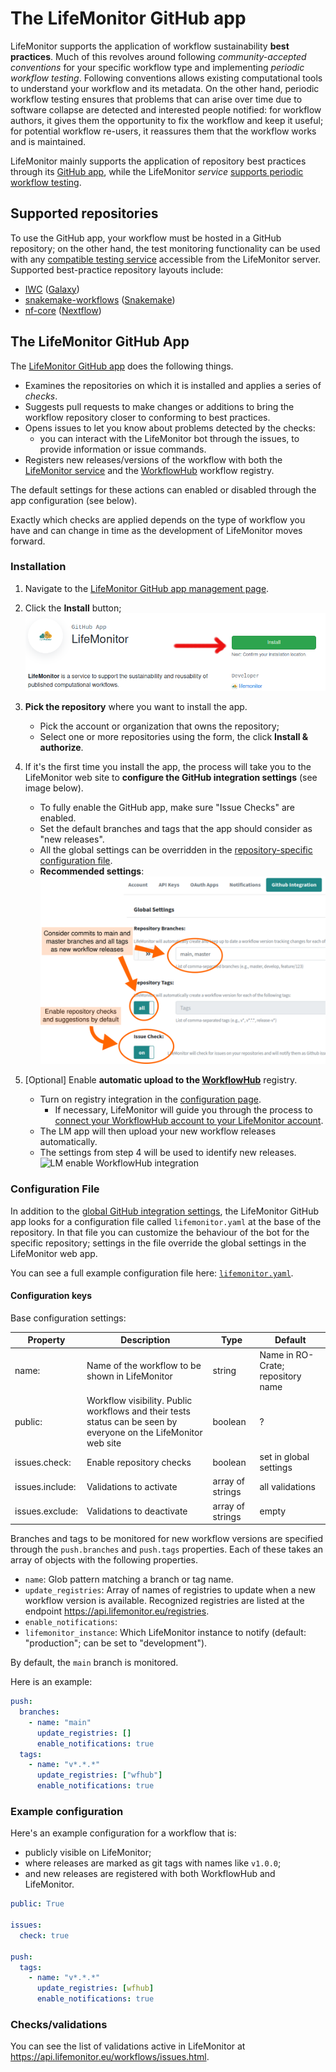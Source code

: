 # The LifeMonitor GitHub app

LifeMonitor supports the application of workflow sustainability
**best practices**.  Much of this revolves around following *community-accepted
conventions* for your specific workflow type and implementing *periodic workflow
testing*. Following conventions allows existing computational tools to understand
your workflow and its metadata. On the other hand, periodic workflow testing
ensures that problems that can arise over time due to software collapse are
detected and interested people notified: for workflow authors, it gives them the
opportunity to fix the workflow and keep it useful; for potential workflow
re-users, it reassures them that the workflow works and is maintained.

LifeMonitor mainly supports the application of repository best practices through
its [GitHub app](#the-lifemonitor-github-app), while the LifeMonitor *service*
[supports periodic workflow testing](./lm_test_monitoring).

## Supported repositories

To use the GitHub app, your workflow must be hosted in a GitHub
repository; on the other hand, the test monitoring functionality can be used
with any [compatible testing
service](./lm_test_monitoring#compatible-testing-services) accessible from
the LifeMonitor server. Supported best-practice repository layouts include:

* [IWC](https://github.com/galaxyproject/iwc) ([Galaxy](https://galaxyproject.org/))
* [snakemake-workflows](https://github.com/snakemake-workflows/docs) ([Snakemake](https://snakemake.readthedocs.io/en/stable/))
* [nf-core](https://nf-co.re/) ([Nextflow](https://www.nextflow.io/))

## The LifeMonitor GitHub App

The [LifeMonitor GitHub app](https://github.com/apps/lifemonitor) does the
following things.

* Examines the repositories on which it is installed and applies a series of
  *checks*.
* Suggests pull requests to make changes or additions to bring the workflow
  repository closer to conforming to best practices.
* Opens issues to let you know about problems detected by the checks:
  * you can interact with the LifeMonitor bot through the issues, to provide
    information or issue commands.
* Registers new releases/versions of the workflow with both the [LifeMonitor
  service](https://app.lifemonitor.eu/) and the
  [WorkflowHub](https://workflowhub.eu/) workflow registry.

The default settings for these actions can enabled or disabled through the app
configuration (see below).

Exactly which checks are applied depends on the type of workflow you have and
can change in time as the development of LifeMonitor moves forward.

### Installation

1. Navigate to the [LifeMonitor GitHub app management
   page](https://github.com/apps/lifemonitor).
2. Click the **Install** button;
    ![LM App Install button](./images/lm_gh_app_install_button_with_arrow.png)
3. **Pick the repository** where you want to install the app.
    * Pick the account or organization that owns the repository;
    * Select one or more repositories using the form, the click **Install &
      authorize**.
4. If it's the first time you install the app, the process will take you to the
   LifeMonitor web site to **configure the GitHub integration settings** (see image
   below).
    * To fully enable the GitHub app, make sure "Issue Checks" are enabled.
    * Set the default branches and tags that the app should consider as "new
      releases".
    * All the global settings can be overridden in the [repository-specific
      configuration file](#configuration-file).
    * **Recommended settings**:
![LM app GitHub integration settings](./images/lm_gh_integration_settings.png)

5. [Optional] Enable **automatic upload to the [WorkflowHub](https://workflowhub.eu/)**
   registry.
     * Turn on registry integration in the [configuration page](https://api.lifemonitor.eu/profile?currentView=registrySettingsTab).
       * If necessary, LifeMonitor will guide you through the process to [connect
         your WorkflowHub account to your LifeMonitor account](./faq#which-external-accounts-are-linked-with-my-lifemonitor-account).
     * The LM app will then upload your new workflow releases automatically.
     * The settings from step 4 will be used to identify new releases.
![LM enable WorkflowHub
integration](./images/lm_web_enable_workflowhub_integration.png)

### Configuration File

In addition to the [global GitHub integration
settings](https://api.lifemonitor.eu/profile?currentView=githubSettingsTab), the
LifeMonitor GitHub app looks for a configuration file called `lifemonitor.yaml`
at the base of the repository.  In that file you can customize the behaviour of
the bot for the specific repository; settings in the file override
the global settings in the LifeMonitor web app.

You can see a full example configuration file here: [`lifemonitor.yaml`](./lifemonitor.yaml).

#### Configuration keys

Base configuration settings:

| Property | Description | Type | Default |
|----------|-------------|------|---------|
| name: | Name of the workflow to be shown in LifeMonitor | string | Name in RO-Crate; repository name |
| public: | Workflow visibility. Public workflows and their tests status can be seen by everyone on the LifeMonitor web site | boolean | ? |
| issues.check: | Enable repository checks | boolean | set in global settings |
| issues.include: | Validations to activate | array of strings | all validations |
| issues.exclude: | Validations to deactivate | array of strings | empty |

Branches and tags to be monitored for new workflow
versions are specified through the `push.branches` and `push.tags` properties.
Each of these takes an array of objects with the following properties.

* `name`: Glob pattern matching a branch or tag name.
* `update_registries`: Array of names of registries to update when a new
    workflow version is available. Recognized registries are listed at the
    endpoint <https://api.lifemonitor.eu/registries>.
* `enable_notifications`:  
* `lifemonitor_instance`: Which LifeMonitor instance to notify (default:
  "production"; can be set to "development").

By default, the `main` branch is monitored.

Here is an example:

```yaml
push:
  branches:
    - name: "main"
      update_registries: []
      enable_notifications: true
  tags:
    - name: "v*.*.*"
      update_registries: ["wfhub"]
      enable_notifications: true
```

### Example configuration

Here's an example configuration for a workflow that is:

* publicly visible on LifeMonitor;
* where releases are marked as git tags with names like `v1.0.0`;
* and new releases are registered with both WorkflowHub and LifeMonitor.

```yaml
public: True

issues:
  check: true

push:
  tags:
    - name: "v*.*.*"
      update_registries: [wfhub]
      enable_notifications: true
```

### Checks/validations

You can see the list of validations active in LifeMonitor at
<https://api.lifemonitor.eu/workflows/issues.html>.

